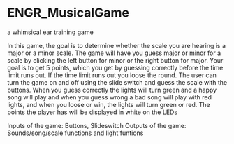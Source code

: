 # ENGR_MusicalGame
a whimsical ear training game


In this game, the goal is to determine whether the scale you are hearing is a major or a minor scale. The game will have you guess major or minor for a scale by clicking the left button for minor or the right button for major. Your goal is to get 5 points, which you get by guessing correctly before the time limit runs out. If the time limit runs out you loose the round. The user can turn the game on and off using the slide switch and guess the scale with the buttons. When you guess correctly the lights will turn green and a happy song will play and when you guess wrong a bad song will play with red lights, and when you loose or win, the lights will turn green or red. The points the player has will be displayed in white on the LEDs

Inputs of the game: Buttons, Slideswitch
Outputs of the game: Sounds/song/scale functions and light funtions
